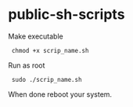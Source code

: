 # public-sh-scripts

Make executable

` chmod +x scrip_name.sh`

Run as root

` sudo ./scrip_name.sh`

When done reboot your system. 
